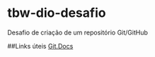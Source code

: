 # tbw-dio-desafio
Desafio de criação de um repositório Git/GitHub

##Links úteis
[Git.Docs](https://git-scm.com/docs)
